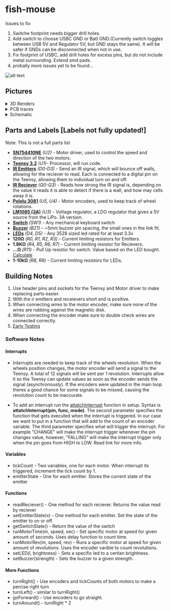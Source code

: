# fish-mouse

Issues to fix
1. Switche footprint needs bigger drill holes.
1. Add switch to choose USBC GND or Batt GND.(Currently switch toggles between USB 5V and Regulator 5V, but GND stays the same). It will be safer if GNDs can be disconnected when not in use.
1. Fix footprint of USBC, add drill holes for excess pins, but do not include metal surrounding. Extend smd pads.
1. probally more issues yet to be found...

![alt text](https://i.gyazo.com/5686d401e48108f4981c156de8899109.jpg "top")

<h2> Pictures </h2>
<details><summary> 3D Renders </summary> 
 
![alt text](https://i.gyazo.com/e77168a4619b628cfedec8a1f364aaf0.png "top")
![alt text](https://i.gyazo.com/c8c2ac69ebd2ae9f82ab681595781440.png "wo components")
</details>

<details><summary> PCB traces </summary> 
  
![alt text](https://i.gyazo.com/5c6fd6a8261336d81391e4fb3ab51d00.png "pcb traces")
</details>

<details><summary> Schematic </summary> 
  
![alt text](https://i.gyazo.com/89efa0ac9cc537552984ef675a00df28.png "schematic")
</details>

<h2> Parts and Labels [Labels not fully updated!] </h2>

Note: This is not a full parts list
* [__SN754410NE__](https://www.digikey.com/product-detail/en/texas-instruments/SN754410NE/296-9911-5-ND/380180) _(U2)_ - Motor driver, used to control the speed and direction of the two motors.
* [__Teensy 3.2__](https://www.pjrc.com/teensy/teensy31.html) _(U1)_- Processor, will run code.
* [__IR Emitters__]() _(D0-D3)_ - Send an IR signal, which will bounce off walls, allowing for the reciever to read. Each is connected to a digital pin on the Teensy, allowing them to individual turn on and off.
* [__IR Reciever__]() _(Q0-Q3)_ - Reads how strong the IR signal is, depending on the value it reads it is able to detect if there is a wall, and how may cells away it is.
* [__Pololu 3081__](https://www.pololu.com/product/3081) _(U5, U4)_ - Motor encoders, used to keep track of wheel rotations.
* [__LM1085 (3A)__](http://www.ti.com/product/LM1085) _(U3)_ - Voltage regulator, a LDO regulator that gives a 5V source from the LiPo. 3A version.
* [__Switch__](http://www.google.com/search?q=mechanical+keyboard+switch) _(SW1)_ - Any mechanical keyboard switch
* [__Buzzer__](https://www.amazon.com/BETAFPV-Terminals-Electronic-Continuous-12X9-5mm/dp/B073RH8TQK) _(BZ1)_ - ~5mm buzzer pin spacing, the small ones in the link fit.
* [__LEDs__](http://www.google.com/search?q=3528+smd+led) _(D4, D5)_ - Any 3528 sized led rated for at least 3.3v
* __120Ω__ _(R0, R1, R2, R3)_ - Current limiting resistors for Emitters.
* __1.8KΩ__ _(R4, R5, R6, R7)_ - Current limiting resistor for Recievers.
* __...Ω__ _(R11)_ - Pull Up resistor for switch. Value based on the LED bought. [Calculate](http://www.ohmslawcalculator.com/led-resistor-calculator)
* __1-10kΩ__ _(R8, R9)_ - Current limiting resistors for LEDs.

<h2> Building Notes </h2>

1. Use header pins and sockets for the Teensy and Motor driver to make replacing parts easier.
1. With the ir emitters and receievers short end is positive.
1. When connecting wires to the motor encoder, make sure none of the wires are rubbing against the magnetic disk.
1. When connecting the encoder make sure to double check wires are connected correctly.
1. [Early Testing](https://github.com/lowj/micromouse-team/wiki/Meetings)

### Software Notes

#### Interrupts

* Interrupts are needed to keep track of the wheels revolution. When the wheels position changes, the motor encoder will send a signal to the Teensy. A total of 12 signals will be sent per 1 revolution. Interrupts allow it so the Teensy can update values as soon as the encoder sends the signal (asynchronously). If the encoders were updated in the main loop theres a good chance for some signals to be missed, causing the revolution count to be inaccurate.   

* To add an interrupt run the [attatchInterrupt](https://www.arduino.cc/reference/en/language/functions/external-interrupts/attachinterrupt/) function in setup. Syntax is **attatchInterrupt(pin, func, mode)**. The second parameter specifies the function that gets executed when the interrupt is triggered. In our case we want to put in a function that will add to the count of an encoder variable. The third parameter specifies what will trigger the interrupt. For example "CHANGE" will make the interrupt trigger whenever the pin changes value, however, "FALLING" will make the interrupt trigger only when the pin goes from HIGH to LOW. Read link for more info.

#### Variables

* tickCount - Two variables, one for each motor. When interrupt its triggered, increment the tick count by 1.
* emitterState - One for each emitter. Stores the current state of the emitter

#### Functions

* readReciever() - One method for each reciever. Returns the value read by reciever
* setEmitterState(x) - One method for each emitter. Set the state of the emitter to on or off.
* getSwitchState() - Return the value of the switch
* runMotorTime(m, speed, sec) - Set specific motor at speed for given amount of seconds. Uses delay function to count time.
* runMotorRev(m, speed, rev) - Runs a specific motor at speed for given amount of revolutions. Uses the encoder varible to count revolutions.
* setLED(l, brightness) - Sets a specific led to a certian brightness.
* setBuzzer(strength) - Sets the buzzer to a given strength.

#### More Functions
* turnRight() - Use encoders and tickCounts of both motors to make a percise right turn
* turnLeft() - similar to turnRight()
* goForward() - Use encoders to go straight.
* turnAround() - turnRight * 2


